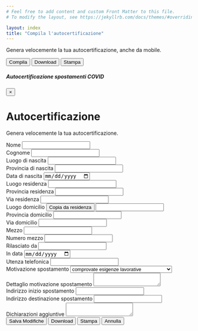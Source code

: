 ```yaml
---
# Feel free to add content and custom Front Matter to this file.
# To modify the layout, see https://jekyllrb.com/docs/themes/#overriding-theme-defaults

layout: index
title: "Compila l'autocertificazione"
---
```

<div class="px-3 py-3 pt-md-5 pb-md-4 mx-auto text-center">
    <p class="lead">Genera velocemente la tua autocertificazione, anche da mobile.</p>
</div>
<div class="text-center">
    <button type="button" class="btn btn-success" data-toggle="modal" data-target="#autocertEditModal">
        Compila
    </button>
    <button type="button" class="btn btn-success download-button">
        Download
    </button>
    <button type="button" class="btn btn-success print-button">
        Stampa
    </button>
</div>
<div class="row justify-content-center">
    <div class="col-md-12 text-center">
        <canvas class="img-fluid" id="the-canvas" onclick="openModal()"></canvas>
    </div>
</div>

<!-- Modal -->
<div class="modal fade" id="autocertEditModal" tabindex="-1" role="dialog" aria-labelledby="autocertEditModalLabel" aria-hidden="true">
    <div class="modal-dialog modal-xl" role="document">
    <div class="modal-content">
        <form id="autocertificazione" novalidate>
        <div class="modal-header">
            <h5 class="modal-title" id="autocertEditModalLabel">Autocertificazione spostamenti COVID</h5>
            <button type="button" class="close" data-dismiss="modal" aria-label="Close">
            <span aria-hidden="true">&times;</span>
            </button>
        </div>
        <div class="modal-body">
            <div class="container">
            <div class="px-3 py-3 pt-md-5 pb-md-4 mx-auto text-center">
                <h1>Autocertificazione</h1>
                <p class="lead">Genera velocemente la tua autocertificazione.</p>
            </div>
            <div class="form-row">
                <div class="form-group col-md-6">
                <label for="nome">Nome</label>
                <input type="text" class="form-control" id="nome" name="nome">
                </div>
                <div class="form-group col-md-6">
                <label for="cognome">Cognome</label>
                <input type="text" class="form-control" id="cognome" name="cognome">
                </div>
            </div>
            <div class="form-row">
                <div class="form-group col-md-4">
                <label for="luogoDiNascita">Luogo di nascita</label>
                <input type="text" class="form-control" id="luogoDiNascita" name="luogoDiNascita">
                </div>
                <div class="form-group col-md-4">
                <label for="provinciaDiNascita">Provincia di nascita</label>
                <input type="text" class="form-control" id="provinciaDiNascita" name="provinciaDiNascita">
                </div>
                <div class="form-group col-md-4">
                <label for="dataNascita">Data di nascita</label>
                <input type="date" class="form-control" id="dataNascita" name="dataNascita">
                </div>
            </div>
            <div class="form-row">
                <div class="form-group col-md-4">
                <label for="luogoResidenza">Luogo residenza</label>
                <input type="text" class="form-control" id="luogoResidenza" name="luogoResidenza">
                </div>
                <div class="form-group col-md-4">
                <label for="provinciaResidenza">Provincia residenza</label>
                <input type="text" class="form-control" id="provinciaResidenza" name="provinciaResidenza">
                </div>
                <div class="form-group col-md-4">
                <label for="viaResidenza">Via residenza</label>
                <input type="text" class="form-control" id="viaResidenza" name="viaResidenza">
                </div>
            </div>
            <div class="form-row">
                <div class="form-group col-md-4">
                <label for="luogoDomicilio">Luogo domicilio <button type="button" class="btn btn-primary btn-sm" id="copy-from-residenza">Copia da residenza</button></label>
                <input type="text" class="form-control" id="luogoDomicilio" name="luogoDomicilio">
                </div>
                <div class="form-group col-md-4">
                <label for="provinciaDomicilio">Provincia domicilio</label>
                <input type="text" class="form-control" id="provinciaDomicilio" name="provinciaDomicilio">
                </div>
                <div class="form-group col-md-4">
                <label for="viaDomicilio">Via domicilio</label>
                <input type="text" class="form-control" id="viaDomicilio" name="viaDomicilio">
                </div>
            </div>
            <div class="form-row">
                <div class="form-group col-md-4">
                <label for="mezzo">Mezzo</label>
                <input type="text" class="form-control" id="mezzo" name="mezzo">
                </div>
                <div class="form-group col-md-4">
                <label for="numeroMezzo">Numero mezzo</label>
                <input type="text" class="form-control" id="numeroMezzo" name="numeroMezzo">
                </div>
                <div class="form-group col-md-4">
                <label for="mezzoRilasciatoDa">Rilasciato da</label>
                <input type="text" class="form-control" id="mezzoRilasciatoDa" name="mezzoRilasciatoDa">
                </div>
            </div>
            <div class="form-row">
                <div class="form-group col-md-6">
                <label for="inDataDocumento">In data</label>
                <input type="date" class="form-control" id="inDataDocumento" name="inDataDocumento">
                </div>
                <div class="form-group col-md-6">
                <label for="utenzaTelefonica">Utenza telefonica</label>
                <input type="text" class="form-control" id="utenzaTelefonica" name="utenzaTelefonica">
                </div>
            </div>
            <div class="form-row">
                <div class="form-group col-md-4">
                <label for="motivazioneSpostamento">Motivazione spostamento</label>
                <select id="motivazioneSpostamento" name="motivazioneSpostamento" class="form-control">
                    <option value="Scelta1">comprovate esigenze lavorative</option>
                    <option value="Scelta2">motivi di salute</option>
                    <option value="Scelta3">altri motivi ammessi dalle vigenti normative</option>
                </select>
                </div>
                <div class="form-group col-md-8">
                <label for="dettaglioMotivazioneSpostamento">Dettaglio motivazione spostamento</label>
                <textarea class="form-control" id="dettaglioMotivazioneSpostamento" name="dettaglioMotivazioneSpostamento"></textarea>
                </div>
            </div>
            <div class="form-row">
                <div class="form-group col-md-6">
                <label for="indirizzoInizioSpostamento">Indirizzo inizio spostamento</label>
                <input type="text" class="form-control" id="indirizzoInizioSpostamento" name="indirizzoInizioSpostamento">
                </div>
                <div class="form-group col-md-6">
                <label for="indirizzoDestinazioneSpostamento">Indirizzo destinazione spostamento</label>
                <input type="text" class="form-control" id="indirizzoDestinazioneSpostamento" name="indirizzoDestinazioneSpostamento">
                </div>
            </div>
            <div class="form-row">
                <div class="form-group col-md-6">
                <label for="dichiarazioniAggiuntive">Dichiarazioni aggiuntive</label>
                <textarea class="form-control" id="dichiarazioniAggiuntive" name="dichiarazioniAggiuntive"></textarea>
                </div>
            </div>
            </div>
        </div>
        <div class="modal-footer">
            <button type="button" class="btn btn-primary" id="salva-modifiche">Salva Modifiche</button>
            <button type="button" class="btn btn-primary download-button" id="download">Download</button>
            <button type="button" class="btn btn-primary print-button" id="stampa">Stampa</button>
            <button type="button" class="btn btn-secondary" data-dismiss="modal">Annulla</button>
        </div>
        </form>
    </div>
    </div>
</div>